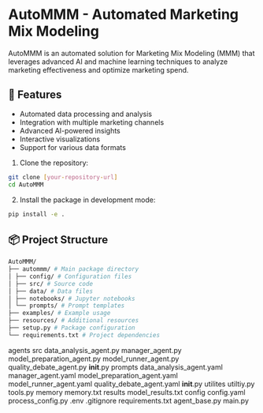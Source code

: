 # AutoMMM - Automated Marketing Mix Modeling

AutoMMM is an automated solution for Marketing Mix Modeling (MMM) that leverages advanced AI and machine learning techniques to analyze marketing effectiveness and optimize marketing spend.

## 🚀 Features

- Automated data processing and analysis
- Integration with multiple marketing channels
- Advanced AI-powered insights
- Interactive visualizations
- Support for various data formats


1. Clone the repository:
```bash
git clone [your-repository-url]
cd AutoMMM
```

2. Install the package in development mode:
```bash
pip install -e .
```
## 📦 Project Structure
```bash
AutoMMM/
├── autommm/ # Main package directory
│ ├── config/ # Configuration files
│ ├── src/ # Source code
│ ├── data/ # Data files
│ ├── notebooks/ # Jupyter notebooks
│ └── prompts/ # Prompt templates
├── examples/ # Example usage
├── resources/ # Additional resources
├── setup.py # Package configuration
└── requirements.txt # Project dependencies
```

agents
    src
        data_analysis_agent.py
        manager_agent.py
        model_preparation_agent.py
        model_runner_agent.py
        quality_debate_agent.py
        __init__.py
    prompts
        data_analysis_agent.yaml
        manager_agent.yaml
        model_preparation_agent.yaml
        model_runner_agent.yaml
        quality_debate_agent.yaml
    __init__.py
    utilites
        utiltiy.py
        tools.py
memory
    memory.txt
results
    model_results.txt
config
    config.yaml
    process_config.py
.env
.gitignore
requirements.txt
agent_base.py
main.py